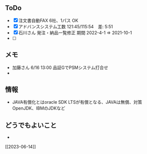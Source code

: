 ## ToDo
- [x] 注文書自動FAX 6社、1パス OK
- [x] アドバンスシステム工数 121:45/115:54　差: 5:51
- [x] 石川さん 発注・納品一覧修正 期間 2022-4-1 ⇒ 2021-10-1
- [ ] 


## メモ
- 加藤さん 6/16 13:00 品証GでPSMシステム打合せ
- 


## 情報
- JAVA有償化とはoracle SDK LTSが有償となる、JAVAは無償、対策OpenJDK、IBMのJDKなど


## どうでもよいこと
- 


[[2023-06-14]]

